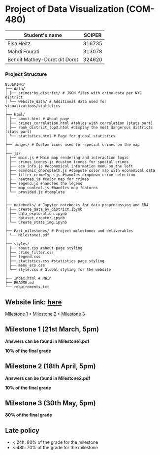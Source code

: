 # Project of Data Visualization (COM-480)

| Student's name                | SCIPER |
| ----------------------------- | ------ |
| Elsa Heitz                    | 316735 |
| Mahdi Fourati                 | 313078 |
| Benoit Mathey-Doret dit Doret | 324620 |

### Project Structure

```plaintext
BLUEPINK/
├── data/
│ ├── crimes*by_district/ # JSON files with crime data per NYC district
│ └── website_data/ # Additional data used for visualizations/statistics
│
├── html/
│ ├── about.html # About page
│ ├── crimes_correlation.html #tables with correlation (stats part)
│ ├── rank_district_top3.html #display the most dangerous districts (stats part)
│ └── statistics.html # Page for global statistics
│
├── images/ # Custom icons used for special crimes on the map
│
├── js/
│ ├── main.js # Main map rendering and interaction logic
│ ├── crimes_icones.js #custom icones for special crimes
│ ├── eco_info.js #economical information menu on the left
│ ├── economic_choropleth.js #compute color map with economical data
│ ├── filter_crimeType.js #handles dropdown crime selection
│ ├── heatmap.js #color map for crimes
│ ├── legend.js #handles the legend
│ ├── map_control.js #handles map features
│ └── provided.js #template
│
│
├── notebooks/ # Jupyter notebooks for data preprocessing and EDA
│ ├── create_data_by_district.ipynb
│ ├── data_exploration.ipynb
│ ├── dataset_creator.ipynb
│ └── Create_stats_img.ipynb
│
├── Past_milestones/ # Project milestones and deliverables
│ └── Milestone1.pdf
│
├── styles/
│ ├── about.css #about page styling
│ ├── crime_filter.css
│ ├── legend.css
│ ├── statistics.css #statistics page styling
│ ├── menu_eco.css
│ └── style.css # Global styling for the website
│
├── index.html # Main
├── README.md
└── requirements.txt
```

## Website link: [here](https://com-480-data-visualization.github.io/BluePink/index.html)

[Milestone 1](#milestone-1) • [Milestone 2](#milestone-2) • [Milestone 3](#milestone-3)

## Milestone 1 (21st March, 5pm)

**Answers can be found in Milestone1.pdf**

**10% of the final grade**

## Milestone 2 (18th April, 5pm)

**Answers can be found in Milestone2.pdf**

**10% of the final grade**

## Milestone 3 (30th May, 5pm)

**80% of the final grade**

## Late policy

- < 24h: 80% of the grade for the milestone
- < 48h: 70% of the grade for the milestone

```

```
